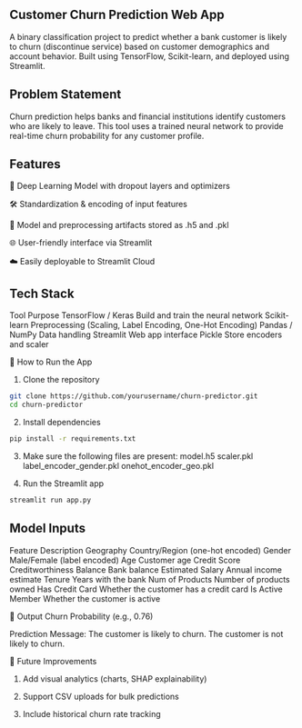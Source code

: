 ## Customer Churn Prediction Web App
A binary classification project to predict whether a bank customer is likely to churn (discontinue service) based on customer demographics and account behavior. Built using TensorFlow, Scikit-learn, and deployed using Streamlit.

## Problem Statement
Churn prediction helps banks and financial institutions identify customers who are likely to leave. This tool uses a trained neural network to provide real-time churn probability for any customer profile.

## Features
🧠 Deep Learning Model with dropout layers and optimizers

🛠 Standardization & encoding of input features

📁 Model and preprocessing artifacts stored as .h5 and .pkl

🌐 User-friendly interface via Streamlit

☁️ Easily deployable to Streamlit Cloud

## Tech Stack
Tool	Purpose
TensorFlow / Keras	Build and train the neural network
Scikit-learn	Preprocessing (Scaling, Label Encoding, One-Hot Encoding)
Pandas / NumPy	Data handling
Streamlit	Web app interface
Pickle	Store encoders and scaler

🚀 How to Run the App
1. Clone the repository
```bash
git clone https://github.com/yourusername/churn-predictor.git
cd churn-predictor
```
2. Install dependencies
```bash
pip install -r requirements.txt
```

3. Make sure the following files are present:
model.h5
scaler.pkl
label_encoder_gender.pkl
onehot_encoder_geo.pkl

4. Run the Streamlit app
```bash
streamlit run app.py
```

## Model Inputs
Feature	Description
Geography	Country/Region (one-hot encoded)
Gender	Male/Female (label encoded)
Age	Customer age
Credit Score	Creditworthiness
Balance	Bank balance
Estimated Salary	Annual income estimate
Tenure	Years with the bank
Num of Products	Number of products owned
Has Credit Card	Whether the customer has a credit card
Is Active Member	Whether the customer is active

🧠 Output
Churn Probability (e.g., 0.76)

Prediction Message:
The customer is likely to churn.
The customer is not likely to churn.

📌 Future Improvements
1. Add visual analytics (charts, SHAP explainability)

2. Support CSV uploads for bulk predictions

3. Include historical churn rate tracking
